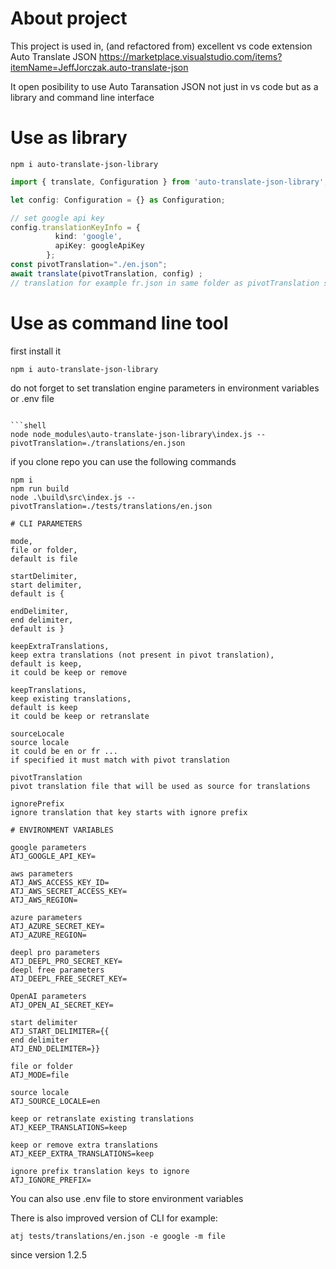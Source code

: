 # About  project

This project is used in, (and refactored from) excellent vs code extension
Auto Translate JSON
<https://marketplace.visualstudio.com/items?itemName=JeffJorczak.auto-translate-json>

It open posibility to use Auto Taransation JSON
not just in vs code but as a library and command line interface

# Use as library

```shell
npm i auto-translate-json-library
```

```Typescript
import { translate, Configuration } from 'auto-translate-json-library';

let config: Configuration = {} as Configuration;

// set google api key
config.translationKeyInfo = {
          kind: 'google',
          apiKey: googleApiKey
        };
const pivotTranslation="./en.json";
await translate(pivotTranslation, config) ;
// translation for example fr.json in same folder as pivotTranslation should contain the translations
```

# Use as command line tool

first install it

```shell
npm i auto-translate-json-library
```

do not forget to set translation engine parameters in environment variables or .env file

```shell

```shell
node node_modules\auto-translate-json-library\index.js --pivotTranslation=./translations/en.json
```

if you clone repo  you can use the following commands

```shell
npm i
npm run build
node .\build\src\index.js --pivotTranslation=./tests/translations/en.json  
```

```	
# CLI PARAMETERS

mode,
file or folder,
default is file

startDelimiter,
start delimiter,
default is {

endDelimiter,
end delimiter,
default is }

keepExtraTranslations,
keep extra translations (not present in pivot translation),
default is keep,
it could be keep or remove

keepTranslations,
keep existing translations,
default is keep
it could be keep or retranslate

sourceLocale
source locale
it could be en or fr ...
if specified it must match with pivot translation

pivotTranslation
pivot translation file that will be used as source for translations

ignorePrefix 
ignore translation that key starts with ignore prefix

# ENVIRONMENT VARIABLES

google parameters
ATJ_GOOGLE_API_KEY=

aws parameters
ATJ_AWS_ACCESS_KEY_ID=
ATJ_AWS_SECRET_ACCESS_KEY=
ATJ_AWS_REGION=

azure parameters
ATJ_AZURE_SECRET_KEY=
ATJ_AZURE_REGION=

deepl pro parameters
ATJ_DEEPL_PRO_SECRET_KEY=
deepl free parameters
ATJ_DEEPL_FREE_SECRET_KEY=

OpenAI parameters 
ATJ_OPEN_AI_SECRET_KEY=

start delimiter
ATJ_START_DELIMITER={{
end delimiter
ATJ_END_DELIMITER=}}

file or folder
ATJ_MODE=file

source locale
ATJ_SOURCE_LOCALE=en

keep or retranslate existing translations
ATJ_KEEP_TRANSLATIONS=keep

keep or remove extra translations
ATJ_KEEP_EXTRA_TRANSLATIONS=keep

ignore prefix translation keys to ignore
ATJ_IGNORE_PREFIX=
```

You can also use .env file to store environment variables

There is also improved version of CLI  for example:

```shell
atj tests/translations/en.json -e google -m file
```
since version 1.2.5
